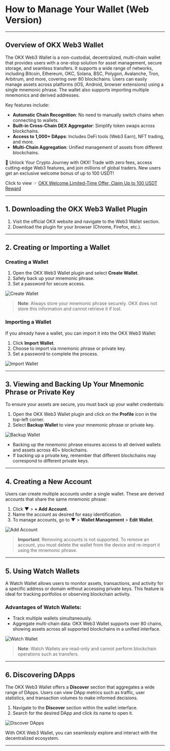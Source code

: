 # How to Manage Your Wallet (Web Version)

---

## Overview of OKX Web3 Wallet

The OKX Web3 Wallet is a non-custodial, decentralized, multi-chain wallet that provides users with a one-stop solution for asset management, secure storage, and seamless transfers. It supports a wide range of networks, including Bitcoin, Ethereum, OKC, Solana, BSC, Polygon, Avalanche, Tron, Arbitrum, and more, covering over 80 blockchains. Users can easily manage assets across platforms (iOS, Android, browser extensions) using a single mnemonic phrase. The wallet also supports importing multiple mnemonics and derived addresses.

Key features include:

- **Automatic Chain Recognition**: No need to manually switch chains when connecting to wallets.  
- **Built-in Cross-Chain DEX Aggregator**: Simplify token swaps across blockchains.  
- **Access to 1,000+ DApps**: Includes DeFi tools (Web3 Earn), NFT trading, and more.  
- **Multi-Chain Aggregation**: Unified management of assets from different blockchains.  

🚀 Unlock Your Crypto Journey with OKX! Trade with zero fees, access cutting-edge Web3 features, and join millions of global traders. New users get an exclusive welcome bonus of up to 100 USDT!  

Click to view ☞ [OKX Welcome Limited-Time Offer, Claim Up to 100 USDT Reward](https://bit.ly/OKXe)

---

## 1. Downloading the OKX Web3 Wallet Plugin

1. Visit the official OKX website and navigate to the Web3 Wallet section.
2. Download the plugin for your browser (Chrome, Firefox, etc.).

---

## 2. Creating or Importing a Wallet

### **Creating a Wallet**

1. Open the OKX Web3 Wallet plugin and select **Create Wallet**.  
2. Safely back up your mnemonic phrase.  
3. Set a password for secure access.

![Create Wallet](https://www.okx.com/cdn/assets/plugins/announcements/contentful/tofttmniq0qv/6roGCbQJbHNkYraai6wTc5/334d98daa3d70cddb582477e1182a9f7/0.png)

> **Note**: Always store your mnemonic phrase securely. OKX does not store this information and cannot retrieve it if lost.

### **Importing a Wallet**

If you already have a wallet, you can import it into the OKX Web3 Wallet:

1. Click **Import Wallet**.  
2. Choose to import via mnemonic phrase or private key.  
3. Set a password to complete the process.

![Import Wallet](https://www.okx.com/cdn/assets/plugins/announcements/contentful/tofttmniq0qv/53LOHFGIxq37LN7vsrjQPH/e1d2c507dcadc614ef9e20959827e7d9/________2.webp)

---

## 3. Viewing and Backing Up Your Mnemonic Phrase or Private Key

To ensure your assets are secure, you must back up your wallet credentials:

1. Open the OKX Web3 Wallet plugin and click on the **Profile** icon in the top-left corner.  
2. Select **Backup Wallet** to view your mnemonic phrase or private key.

![Backup Wallet](https://www.okx.com/cdn/assets/plugins/announcements/contentful/tofttmniq0qv/ZTJZOs9DH5RO0utoVu9ep/9543e64572f7df8ddfce0ef9f65b316b/______web3__-03.png)

- Backing up the mnemonic phrase ensures access to all derived wallets and assets across 40+ blockchains.
- If backing up a private key, remember that different blockchains may correspond to different private keys.

---

## 4. Creating a New Account

Users can create multiple accounts under a single wallet. These are derived accounts that share the same mnemonic phrase:

1. Click **▼** > **+ Add Account**.  
2. Name the account as desired for easy identification.  
3. To manage accounts, go to **▼** > **Wallet Management** > **Edit Wallet**.

![Add Account](https://www.okx.com/cdn/assets/plugins/announcements/contentful/tofttmniq0qv/481Delsb6gr9jxEeCRyVzf/27b98a93456ddc8222c50f1b3731b49f/________5.webp)

> **Important**: Removing accounts is not supported. To remove an account, you must delete the wallet from the device and re-import it using the mnemonic phrase.

---

## 5. Using Watch Wallets

A Watch Wallet allows users to monitor assets, transactions, and activity for a specific address or domain without accessing private keys. This feature is ideal for tracking portfolios or observing blockchain activity.

### **Advantages of Watch Wallets**:

- Track multiple wallets simultaneously.  
- Aggregate multi-chain data: OKX Web3 Wallet supports over 80 chains, showing assets across all supported blockchains in a unified interface.  

![Watch Wallet](https://www.okx.com/cdn/assets/plugins/announcements/contentful/tofttmniq0qv/7wfXyXqzu9pLHj4Ka5w5K/87fb66817f579a2c3d6fa23b1245cbca/8.png)

> **Note**: Watch Wallets are read-only and cannot perform blockchain operations such as transfers.

---

## 6. Discovering DApps

The OKX Web3 Wallet offers a **Discover** section that aggregates a wide range of DApps. Users can view DApp metrics such as traffic, user statistics, and transaction volumes to make informed decisions.

1. Navigate to the **Discover** section within the wallet interface.  
2. Search for the desired DApp and click its name to open it.  

![Discover DApps](https://www.okx.com/cdn/assets/plugins/announcements/contentful/tofttmniq0qv/1NQLZJ6CSL5txWl5pg8bWF/c93c02ecf09872e6d8f30681587c7c19/9.png)

With OKX Web3 Wallet, you can seamlessly explore and interact with the decentralized ecosystem.

---
